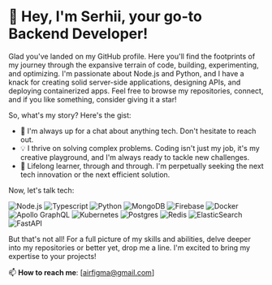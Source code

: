 # 🚀 Hey, I'm Serhii, your go-to Backend Developer!

Glad you've landed on my GitHub profile. Here you'll find the footprints of my journey through the expansive terrain of code, building, experimenting, and optimizing. 
I'm passionate about Node.js and Python, and I have a knack for creating solid server-side applications, designing APIs, and deploying containerized apps. 
Feel free to browse my repositories, connect, and if you like something, consider giving it a star!

So, what's my story? Here's the gist:

- 📮 I'm always up for a chat about anything tech. Don't hesitate to reach out.
- 💡 I thrive on solving complex problems. Coding isn't just my job, it's my creative playground, and I'm always ready to tackle new challenges.
- 🎯 Lifelong learner, through and through. I'm perpetually seeking the next tech innovation or the next efficient solution.


Now, let's talk tech:

![Node.js](https://img.shields.io/badge/node.js-6DA55F?style=for-the-badge&logo=node.js&logoColor=white)
![Typescript](https://img.shields.io/badge/typescript-%23007ACC.svg?style=for-the-badge&logo=typescript&logoColor=white)
![Python](https://img.shields.io/badge/python-3670A0?style=for-the-badge&logo=python&logoColor=ffdd54)
![MongoDB](https://img.shields.io/badge/MongoDB-%234ea94b.svg?style=for-the-badge&logo=mongodb&logoColor=white)
![Firebase](https://img.shields.io/badge/firebase-%23039BE5.svg?style=for-the-badge&logo=firebase)
![Docker](https://img.shields.io/badge/docker-%230db7ed.svg?style=for-the-badge&logo=docker&logoColor=white)
![Apollo GraphQL](https://img.shields.io/badge/-ApolloGraphQL-311C87?style=for-the-badge&logo=apollo-graphql)
![Kubernetes](https://img.shields.io/badge/kubernetes-%23326ce5.svg?style=for-the-badge&logo=kubernetes&logoColor=white)
![Postgres](https://img.shields.io/badge/postgres-%23316192.svg?style=for-the-badge&logo=postgresql&logoColor=white)
![Redis](https://img.shields.io/badge/redis-%23DD0031.svg?style=for-the-badge&logo=redis&logoColor=white)
![ElasticSearch](https://img.shields.io/badge/-ElasticSearch-005571?style=for-the-badge&logo=elasticsearch)
![FastAPI](https://img.shields.io/badge/FastAPI-005571?style=for-the-badge&logo=fastapi)

But that's not all! For a full picture of my skills and abilities, delve deeper into my repositories or better yet, drop me a line. 
I'm excited to bring my expertise to your projects!

📫 **How to reach me**: [airfigma@gmail.com]
